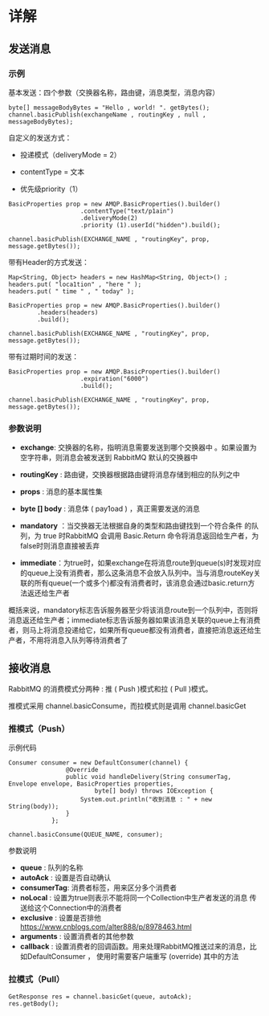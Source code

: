 # 详解
## 发送消息

### 示例

基本发送：四个参数（交换器名称，路由键，消息类型，消息内容）
```
byte[] messageBodyBytes = "Hello , world! ". getBytes();
channel.basicPublish(exchangeName , routingKey , null , messageBodyBytes);
```

自定义的发送方式：

- 投递模式（deliveryMode = 2）

- contentType = 文本

- 优先级priority（1）


```
BasicProperties prop = new AMQP.BasicProperties().builder()
					.contentType("text/p1ain")
					.deliveryMode(2)
					.priority (1).userId("hidden").build();
			
channel.basicPublish(EXCHANGE_NAME , "routingKey", prop, message.getBytes());
```
带有Header的方式发送：

```
Map<String, Object> headers = new HashMap<String, Object>() ;
headers.put( "loca1tion" , "here " );
headers.put( " time " , " today" );

BasicProperties prop = new AMQP.BasicProperties().builder()
		.headers(headers)
		.build();

channel.basicPublish(EXCHANGE_NAME , "routingKey", prop, message.getBytes());
```
带有过期时间的发送：

```
BasicProperties prop = new AMQP.BasicProperties().builder()
					.expiration("6000")
					.build();
			
channel.basicPublish(EXCHANGE_NAME , "routingKey", prop, message.getBytes());
```

### 参数说明
- **exchange**: 交换器的名称，指明消息需要发送到哪个交换器中 。如果设置为空字符串，则消息会被发送到 RabbitMQ 默认的交换器中
- **routingKey** : 路由键，交换器根据路由键将消息存储到相应的队列之中
- **props** : 消息的基本属性集
- **byte [] body** : 消息体 ( pay1oad ) ，真正需要发送的消息
- **mandatory** ：当交换器无法根据自身的类型和路由键找到一个符合条件
的队列，为 true 时RabbitMQ 会调用 Basic.Return 命令将消息返回给生产者，为false时则消息直接被丢弃 

- **immediate**：为true时，如果exchange在将消息route到queue(s)时发现对应的queue上没有消费者，那么这条消息不会放入队列中。当与消息routeKey关联的所有queue(一个或多个)都没有消费者时，该消息会通过basic.return方法返还给生产者



概括来说，mandatory标志告诉服务器至少将该消息route到一个队列中，否则将消息返还给生产者；immediate标志告诉服务器如果该消息关联的queue上有消费者，则马上将消息投递给它，如果所有queue都没有消费者，直接把消息返还给生产者，不用将消息入队列等待消费者了




## 接收消息

RabbitMQ 的消费模式分两种 : 推 ( Push )模式和拉 ( Pull )模式。

推模式采用 channel.basicConsume，而拉模式则是调用 channel.basicGet

### 推模式（Push）

示例代码
```
Consumer consumer = new DefaultConsumer(channel) {
				@Override
				public void handleDelivery(String consumerTag, Envelope envelope, BasicProperties properties,
						byte[] body) throws IOException {
					System.out.println("收到消息 : " + new String(body));
				}
			};
			
channel.basicConsume(QUEUE_NAME, consumer);
```

参数说明
- **queue** : 队列的名称
- **autoAck** : 设置是否自动确认
- **consumerTag**: 消费者标签，用来区分多个消费者
- **noLocal** : 设置为true则表示不能将同一个Collection中生产者发送的消息                  传送给这个Connection中的消费者
- **exclusive** : 设置是否排他  https://www.cnblogs.com/alter888/p/8978463.html
- **arguments** : 设置消费者的其他参数
- **callback** : 设置消费者的回调函数。用来处理RabbitMQ推送过来的消息，比如DefaultConsumer ， 使用时需要客户端重写 (override) 其中的方法


### 拉模式（Pull）


```
GetResponse res = channel.basicGet(queue, autoAck);
res.getBody();
```
